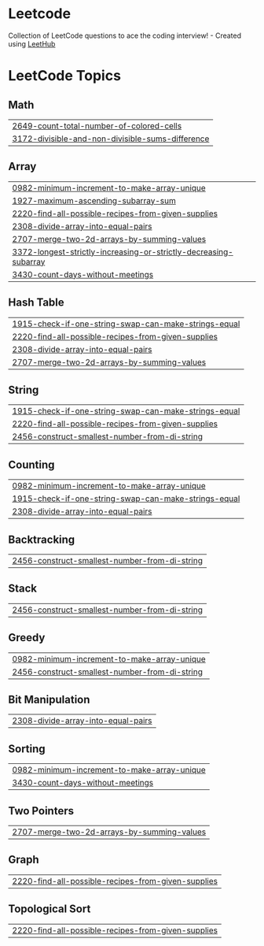 # Leetcode
Collection of LeetCode questions to ace the coding interview! - Created using [LeetHub](https://github.com/QasimWani/LeetHub)

<!---LeetCode Topics Start-->
# LeetCode Topics
## Math
|  |
| ------- |
| [2649-count-total-number-of-colored-cells](https://github.com/D-01576/Leetcode/tree/master/2649-count-total-number-of-colored-cells) |
| [3172-divisible-and-non-divisible-sums-difference](https://github.com/D-01576/Leetcode/tree/master/3172-divisible-and-non-divisible-sums-difference) |
## Array
|  |
| ------- |
| [0982-minimum-increment-to-make-array-unique](https://github.com/D-01576/Leetcode/tree/master/0982-minimum-increment-to-make-array-unique) |
| [1927-maximum-ascending-subarray-sum](https://github.com/D-01576/Leetcode/tree/master/1927-maximum-ascending-subarray-sum) |
| [2220-find-all-possible-recipes-from-given-supplies](https://github.com/D-01576/Leetcode/tree/master/2220-find-all-possible-recipes-from-given-supplies) |
| [2308-divide-array-into-equal-pairs](https://github.com/D-01576/Leetcode/tree/master/2308-divide-array-into-equal-pairs) |
| [2707-merge-two-2d-arrays-by-summing-values](https://github.com/D-01576/Leetcode/tree/master/2707-merge-two-2d-arrays-by-summing-values) |
| [3372-longest-strictly-increasing-or-strictly-decreasing-subarray](https://github.com/D-01576/Leetcode/tree/master/3372-longest-strictly-increasing-or-strictly-decreasing-subarray) |
| [3430-count-days-without-meetings](https://github.com/D-01576/Leetcode/tree/master/3430-count-days-without-meetings) |
## Hash Table
|  |
| ------- |
| [1915-check-if-one-string-swap-can-make-strings-equal](https://github.com/D-01576/Leetcode/tree/master/1915-check-if-one-string-swap-can-make-strings-equal) |
| [2220-find-all-possible-recipes-from-given-supplies](https://github.com/D-01576/Leetcode/tree/master/2220-find-all-possible-recipes-from-given-supplies) |
| [2308-divide-array-into-equal-pairs](https://github.com/D-01576/Leetcode/tree/master/2308-divide-array-into-equal-pairs) |
| [2707-merge-two-2d-arrays-by-summing-values](https://github.com/D-01576/Leetcode/tree/master/2707-merge-two-2d-arrays-by-summing-values) |
## String
|  |
| ------- |
| [1915-check-if-one-string-swap-can-make-strings-equal](https://github.com/D-01576/Leetcode/tree/master/1915-check-if-one-string-swap-can-make-strings-equal) |
| [2220-find-all-possible-recipes-from-given-supplies](https://github.com/D-01576/Leetcode/tree/master/2220-find-all-possible-recipes-from-given-supplies) |
| [2456-construct-smallest-number-from-di-string](https://github.com/D-01576/Leetcode/tree/master/2456-construct-smallest-number-from-di-string) |
## Counting
|  |
| ------- |
| [0982-minimum-increment-to-make-array-unique](https://github.com/D-01576/Leetcode/tree/master/0982-minimum-increment-to-make-array-unique) |
| [1915-check-if-one-string-swap-can-make-strings-equal](https://github.com/D-01576/Leetcode/tree/master/1915-check-if-one-string-swap-can-make-strings-equal) |
| [2308-divide-array-into-equal-pairs](https://github.com/D-01576/Leetcode/tree/master/2308-divide-array-into-equal-pairs) |
## Backtracking
|  |
| ------- |
| [2456-construct-smallest-number-from-di-string](https://github.com/D-01576/Leetcode/tree/master/2456-construct-smallest-number-from-di-string) |
## Stack
|  |
| ------- |
| [2456-construct-smallest-number-from-di-string](https://github.com/D-01576/Leetcode/tree/master/2456-construct-smallest-number-from-di-string) |
## Greedy
|  |
| ------- |
| [0982-minimum-increment-to-make-array-unique](https://github.com/D-01576/Leetcode/tree/master/0982-minimum-increment-to-make-array-unique) |
| [2456-construct-smallest-number-from-di-string](https://github.com/D-01576/Leetcode/tree/master/2456-construct-smallest-number-from-di-string) |
## Bit Manipulation
|  |
| ------- |
| [2308-divide-array-into-equal-pairs](https://github.com/D-01576/Leetcode/tree/master/2308-divide-array-into-equal-pairs) |
## Sorting
|  |
| ------- |
| [0982-minimum-increment-to-make-array-unique](https://github.com/D-01576/Leetcode/tree/master/0982-minimum-increment-to-make-array-unique) |
| [3430-count-days-without-meetings](https://github.com/D-01576/Leetcode/tree/master/3430-count-days-without-meetings) |
## Two Pointers
|  |
| ------- |
| [2707-merge-two-2d-arrays-by-summing-values](https://github.com/D-01576/Leetcode/tree/master/2707-merge-two-2d-arrays-by-summing-values) |
## Graph
|  |
| ------- |
| [2220-find-all-possible-recipes-from-given-supplies](https://github.com/D-01576/Leetcode/tree/master/2220-find-all-possible-recipes-from-given-supplies) |
## Topological Sort
|  |
| ------- |
| [2220-find-all-possible-recipes-from-given-supplies](https://github.com/D-01576/Leetcode/tree/master/2220-find-all-possible-recipes-from-given-supplies) |
<!---LeetCode Topics End-->